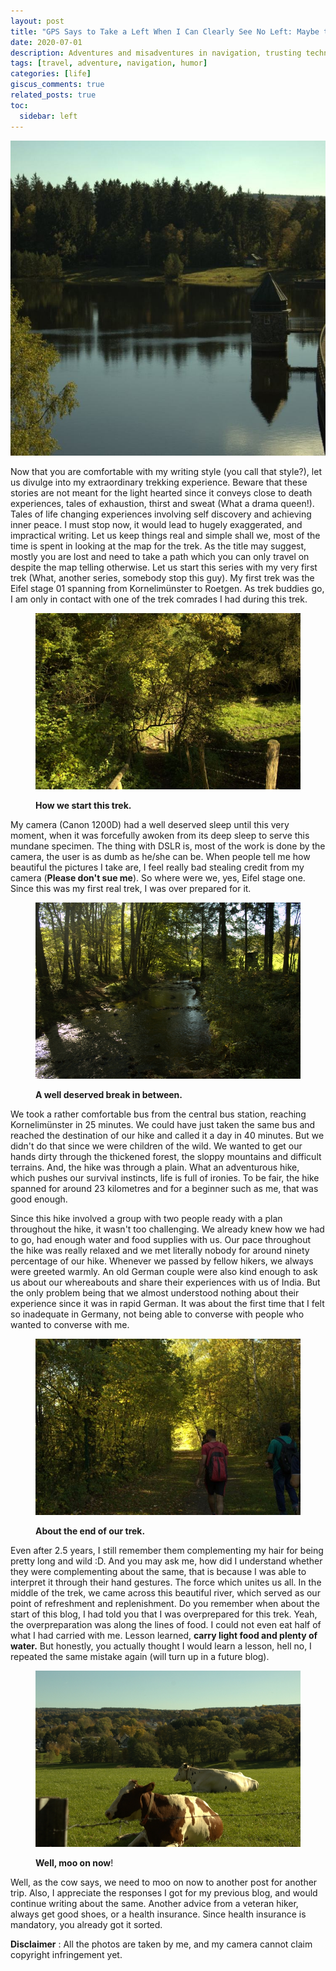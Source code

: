 ```yaml
---
layout: post
title: "GPS Says to Take a Left When I Can Clearly See No Left: Maybe the Phone is Right and I am Wrong"
date: 2020-07-01
description: Adventures and misadventures in navigation, trusting technology, and finding your way
tags: [travel, adventure, navigation, humor]
categories: [life]
giscus_comments: true
related_posts: true
toc:
  sidebar: left
---
```


![](/assets/img/posts/img-20171014-wa0007.jpg)

Now that you are comfortable with my writing style (you call that style?), let us divulge into my extraordinary trekking experience. Beware that these stories are not meant for the light hearted since it conveys close to death experiences, tales of exhaustion, thirst and sweat (What a drama queen!). Tales of life changing experiences involving self discovery and achieving inner peace. I must stop now, it would lead to hugely exaggerated, and impractical writing. Let us keep things real and simple shall we, most of the time is spent in looking at the map for the trek. As the title may suggest, mostly you are lost and need to take a path which you can only travel on despite the map telling otherwise. Let us start this series with my very first trek (What, another series, somebody stop this guy). My first trek was the Eifel stage 01 spanning from Kornelimünster to Roetgen. As trek buddies go, I am only in contact with one of the trek comrades I had during this trek.

<figure>

![](/assets/img/posts/img-20171014-wa0021.jpg)

<figcaption>

**How we start this trek.**

</figcaption>

</figure>

My camera (Canon 1200D) had a well deserved sleep until this very moment, when it was forcefully awoken from its deep sleep to serve this mundane specimen. The thing with DSLR is, most of the work is done by the camera, the user is as dumb as he/she can be. When people tell me how beautiful the pictures I take are, I feel really bad stealing credit from my camera (**Please don't sue me**). So where were we, yes, Eifel stage one. Since this was my first real trek, I was over prepared for it.

<figure>

![](/assets/img/posts/img_3249.jpg)

<figcaption>

**A well deserved break in between.**

</figcaption>

</figure>

We took a rather comfortable bus from the central bus station, reaching Kornelimünster in 25 minutes. We could have just taken the same bus and reached the destination of our hike and called it a day in 40 minutes. But we didn't do that since we were children of the wild. We wanted to get our hands dirty through the thickened forest, the sloppy mountains and difficult terrains. And, the hike was through a plain. What an adventurous hike, which pushes our survival instincts, life is full of ironies. To be fair, the hike spanned for around 23 kilometres and for a beginner such as me, that was good enough.

Since this hike involved a group with two people ready with a plan throughout the hike, it wasn't too challenging. We already knew how we had to go, had enough water and food supplies with us. Our pace throughout the hike was really relaxed and we met literally nobody for around ninety percentage of our hike. Whenever we passed by fellow hikers, we always were greeted warmly. An old German couple were also kind enough to ask us about our whereabouts and share their experiences with us of India. But the only problem being that we almost understood nothing about their experience since it was in rapid German. It was about the first time that I felt so inadequate in Germany, not being able to converse with people who wanted to converse with me.

<figure>

![](/assets/img/posts/img-20171014-wa0015.jpg)

<figcaption>

**About the end of our trek.**

</figcaption>

</figure>

Even after 2.5 years, I still remember them complementing my hair for being pretty long and wild :D. And you may ask me, how did I understand whether they were complementing about the same, that is because I was able to interpret it through their hand gestures. The force which unites us all. In the middle of the trek, we came across this beautiful river, which served as our point of refreshment and replenishment. Do you remember when about the start of this blog, I had told you that I was overprepared for this trek. Yeah, the overpreparation was along the lines of food. I could not even eat half of what I had carried with me. Lesson learned, **carry light food and plenty of water.** But honestly, you actually thought I would learn a lesson, hell no, I repeated the same mistake again (will turn up in a future blog).

<figure>

![](/assets/img/posts/img_3320.jpg)

<figcaption>

**Well, moo on now**!

</figcaption>

</figure>

Well, as the cow says, we need to moo on now to another post for another trip. Also, I appreciate the responses I got for my previous blog, and would continue writing about the same. Another advice from a veteran hiker, always get good shoes, or a health insurance. Since health insurance is mandatory, you already got it sorted.

**Disclaimer** : All the photos are taken by me, and my camera cannot claim copyright infringement yet.
